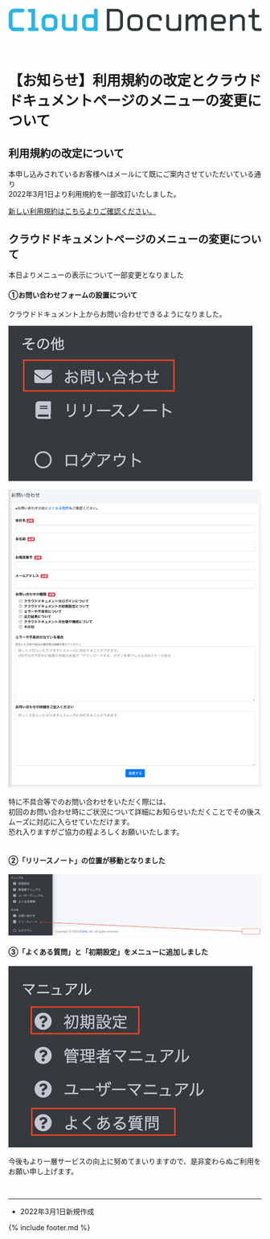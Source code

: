 <br>
<div align="center">
<img src="images/logo-type.png" alt="クラウドドキュメント" title="クラウドドキュメント">
</div>
<br><br>

# 【お知らせ】利用規約の改定とクラウドドキュメントページのメニューの変更について

## 利用規約の改定について

本申し込みされているお客様へはメールにて既にご案内させていただいている通り<br>
2022年3月1日より利用規約を一部改訂いたしました。<br>

[新しい利用規約はこちらよりご確認ください。](https://e2info.github.io/cloudreport-docs/terms)


## クラウドドキュメントページのメニューの変更について

本日よりメニューの表示について一部変更となりました<br>

#### ①お問い合わせフォームの設置について<br>
クラウドドキュメント上からお問い合わせできるようになりました。<br>

![メニュー　問い合わせ](images/20220301/0301_1.png)

![問い合わせ画面](images/20220301/0301_2.png)

特に不具合等でのお問い合わせをいただく際には、<br>
初回のお問い合わせ時にご状況について詳細にお知らせいただくことでその後スムーズに対応に入らせていただけます。<br>
恐れ入りますがご協力の程よろしくお願いいたします。<br><br>

#### ②「リリースノート」の位置が移動となりました<br>
![リリースノート移動](images/20220301/0301_3.png)

#### ③「よくある質問」と「初期設定」をメニューに追加しました

![メニュー　よくある質問](images/20220301/0301_4.png)



今後もより一層サービスの向上に努めてまいりますので、是非変わらぬご利用をお願い申し上げます。<br>


<br>


-----
* 2022年3月1日新規作成

{% include footer.md %}

